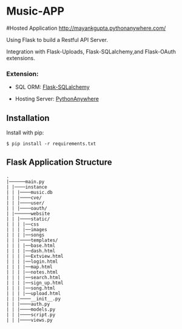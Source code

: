 # Music-APP

#Hosted Application
http://mayankgupta.pythonanywhere.com/

Using Flask to build a Restful API Server.

Integration with Flask-Uploads, Flask-SQLalchemy,and Flask-OAuth extensions.

### Extension:
- SQL ORM: [Flask-SQLalchemy](http://flask-sqlalchemy.pocoo.org/2.1/)

- Hosting Server: [PythonAnywhere](https://www.pythonanywhere.com/)


## Installation

Install with pip:

```
$ pip install -r requirements.txt
```

## Flask Application Structure 
```
.
|──────main.py
| |────instance
| | |────music.db
| | |────cve/
| | |────user/
| | |────oauth/
| |──────website
| | |────static/
| | | |──css
| | | |──images
| | | |──songs
| | |────templates/
| | | |──base.html
| | | |──dash.html
| | | |──Extview.html
| | | |──login.html
| | | |──map.html
| | | |──notes.html
| | | |──search.html
| | | |──sign_up.html
| | | |──song.html
| | | |──upload.html
| | |────__init__.py
| | |────auth.py
| | |────models.py
| | |────script.py
| | |────views.py


```

